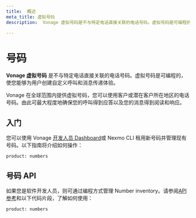 ```yaml
---
title:  概述
meta_title: 虚拟号码
description:  Vonage 虚拟号码是不与特定电话直接关联的电话号码。虚拟号码是可编程的，使您能够为用户创建自定义呼叫和消息传递体验。（Nexmo 现已更名为 Vonage）

---
```



号码
===

**Vonage 虚拟号码** 是不与特定电话直接关联的电话号码。虚拟号码是可编程的，使您能够为用户创建自定义呼叫和消息传递体验。

Vonage 在全球范围内提供虚拟号码，您可以使用客户或潜在客户所在地区的电话号码。由此可最大程度地确保您的呼叫得到应答以及您的消息得到阅读和响应。

入门
---

您可以使用 Vonage [开发人员 Dashboard](https://dashboard.nexmo.com)或 Nexmo CLI 租用新号码并管理现有号码。以下指南将介绍如何操作：

```concept_list
product: numbers
```

号码 API
------

如果您是软件开发人员，则可通过编程方式管理 Number inventory。请参阅[API 参考](/api/numbers)和以下代码片段，了解如何使用：

```code_snippet_list
product: numbers
```

